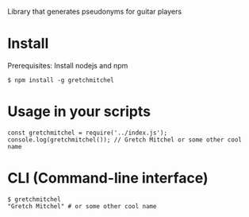 Library that generates pseudonyms for guitar players

# Install

Prerequisites: Install nodejs and npm

```
$ npm install -g gretchmitchel
```

# Usage in your scripts

```
const gretchmitchel = require('../index.js');
console.log(gretchmitchel()); // Gretch Mitchel or some other cool name
```

# CLI (Command-line interface)

```
$ gretchmitchel 
"Gretch Mitchel" # or some other cool name
```